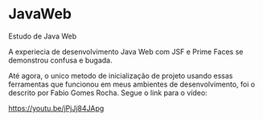 # JavaWeb
Estudo de Java Web

A experiecia de desenvolvimento Java Web com JSF e Prime Faces se demonstrou confusa e bugada.

Até agora, o unico metodo de inicialização de projeto usando essas ferramentas que funcionou em meus ambientes de desenvolvimento, foi o descrito por Fabio Gomes Rocha. Segue o link para o vídeo: 

https://youtu.be/jPjJj84JApg
